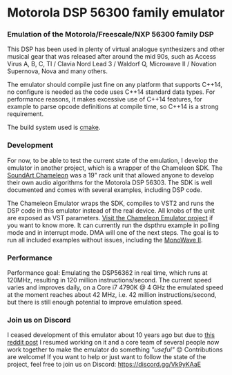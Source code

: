 # Motorola DSP 56300 family emulator

### Emulation of the Motorola/Freescale/NXP 56300 family DSP

This DSP has been used in plenty of virtual analogue synthesizers and other musical gear that was released after around the mid 90s, such as Access Virus A, B, C, TI / Clavia Nord Lead 3 / Waldorf Q, Microwave II / Novation Supernova, Nova and many others.

The emulator should compile just fine on any platform that supports C++14, no configure is needed as the code uses C++14 standard data types. For performance reasons, it makes excessive use of C++14 features, for example to parse opcode definitions at compile time, so C++14 is a strong requirement.

The build system used is [cmake](https://cmake.org/).

### Development

For now, to be able to test the current state of the emulation, I develop the emulator in another project, which is a wrapper of the Chameleon SDK. The [SoundArt Chameleon](https://www.chameleon.synth.net/english/index.shtml) was a 19" rack unit that allowed anyone to develop their own audio algorithms for the Motorola DSP 56303. The SDK is well documented and comes with several examples, including DSP code.

The Chameleon Emulator wraps the SDK, compiles to VST2 and runs the DSP code in this emulator instead of the real device. All knobs of the unit are exposed as VST parameters. [Visit the Chameleon Emulator project](https://github.com/Lyve1981/chameleonEmulator/) if you want to know more.
It can currently run the dspthru example in polling mode and in interrupt mode. DMA will one of the next steps. The goal is to run all included examples without issues, including the [MonoWave II](https://www.chameleon.synth.net/english/skins/monowave2/).

### Performance

Performance goal: Emulating the DSP56362 in real time, which runs at 120MHz, resulting in 120 million instructions/second. The current speed varies and improves daily, on a Core i7 4790K @ 4 GHz the emulated speed at the moment reaches about 42 MHz, i.e. 42 million instructions/second, but there is still enough potential to improve emulation speed.

### Join us on Discord

I ceased development of this emulator about 10 years ago but due to [this reddit post](https://www.reddit.com/r/synthesizers/comments/l29ys5/dsp563xx_emulator_access_virus_nord_lead_waldorf/) I resumed working on it and a core team of several people now work together to make the emulator do something *"useful"* 😊
Contributions are welcome! If you want to help or just want to follow the state of the project, feel free to join us on Discord: https://discord.gg/Vk9yKAaE
